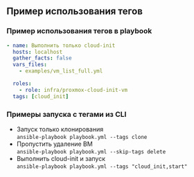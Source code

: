 ## Пример использования тегов

### Пример использования тегов в playbook
```yaml
- name: Выполнить только cloud-init
  hosts: localhost
  gather_facts: false
  vars_files:
    - examples/vm_list_full.yml

  roles:
    - role: infra/proxmox-cloud-init-vm
  tags: [cloud_init]
```

### Примеры запуска с тегами из CLI
- Запуск только клонирования     
`ansible-playbook playbook.yml --tags clone`
- Пропустить удаление ВМ      
`ansible-playbook playbook.yml --skip-tags delete`   
- Выполнить cloud-init и запуск       
`ansible-playbook playbook.yml --tags "cloud_init,start"`